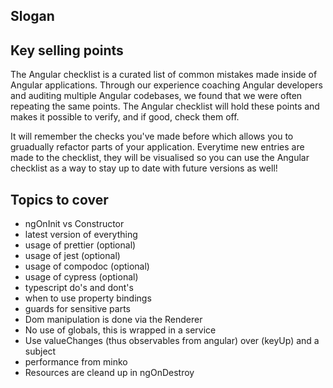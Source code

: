 ## Slogan

## Key selling points

The Angular checklist is a curated list of common mistakes made inside of Angular applications. Through our experience coaching Angular developers and auditing multiple Angular codebases, we found that we were often repeating the same points. The Angular checklist will hold these points and makes it possible to verify, and if good, check them off.

It will remember the checks you've made before which allows you to gruadually refactor parts of your application. Everytime new entries are made to the checklist, they will be visualised so you can use the Angular checklist as a way to stay up to date with future versions as well!

## Topics to cover

* ngOnInit vs Constructor
* latest version of everything
* usage of prettier (optional)
* usage of jest (optional)
* usage of compodoc (optional)
* usage of cypress (optional)
* typescript do's and dont's
* when to use property bindings
* guards for sensitive parts
* Dom manipulation is done via the Renderer
* No use of globals, this is wrapped in a service
* Use valueChanges (thus observables from angular) over (keyUp) and a subject
* performance from minko
* Resources are cleand up in ngOnDestroy


